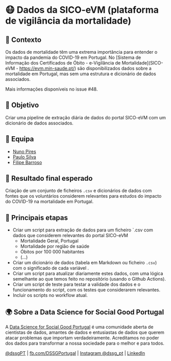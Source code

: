 # 😷️ Dados da SICO-eVM (plataforma de vigilância da mortalidade)

## 🤔 Contexto
Os dados de mortalidade têm uma extrema importância para entender o impacto da pandemia do COVID-19 em Portugal. No [Sistema de Informação dos Certificados de Óbito - e-Vigilância de Mortalidade](SICO-eVM - https://evm.min-saude.pt/) são disponibilizados dados sobre a mortalidade em Portugal, mas sem uma estrutura e dicionário de dados associados.

Mais informações disponíveis no issue #48.

## 🥅 Objetivo
Criar uma pipeline de extração diária de dados do portal SICO-eVM com um dicionário de dados associados.

## 👥 Equipa
* [Nuno Pires](https://github.com/piresn)
* [Paulo Silva](https://github.com/paulo-jsilva)
* [Filipe Barroso](https://github.com/OldMetalmind)

## 🎯 Resultado final esperado
Criação de um conjunto de ficheiros `.csv` e dicionários de dados com fontes que os voluntários considerem relevantes para estudos do impacto do COVID-19 na mortalidade em Portugal.

## 🧱 Principais etapas
- Criar um script para extração de dados para um ficheiro `.csv com dados que considerem relevantes do portal SICO-eVM 
    - Mortalidade Geral, Portugal
    - Mortalidade por região de saúde
    - Óbitos por 100 000 habitantes
    - (...)
-  Criar um dicionário de dados (tabela em Markdown ou ficheiro `.csv`) com o significado de cada variável .
- Criar um script para atualizar diariamente estes dados, com uma lógica semelhante ao que temos feito no repositório (usando o Github Actions).
- Criar um script de teste para testar a validade dos dados e o funcionamento do script, com os testes que considerarem relevantes.
- Incluir os scripts no workflow atual.

## 🌍 Sobre a Data Science for Social Good Portugal

A [Data Science for Social Good Portugal](https://www.dssg.pt) é uma comunidade aberta de cientistas de dados, amantes de dados e entusiastas de dados que querem atacar problemas que importam verdadeiramente. Acreditamos no poder dos dados para transformar a nossa sociedade para o melhor e para todos.

[@dssgPT](https://twitter.com/dssgpt) | [fb.com/DSSGPortugal](https://www.facebook.com/DSSGPortugal/) | [Instagram @dssg_pt](www.instagram.com/dssg_pt/) | [LinkedIn](https://www.linkedin.com/company/dssg-portugal)
